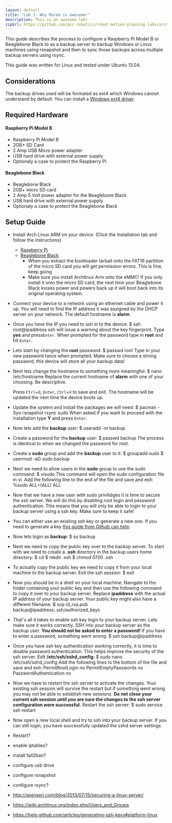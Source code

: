 ```yaml
---
layout: default
title: "Lab 1: Why Marek is awesome!"
description: This is an awesome lab!
zipUrl: https://github.com/gcc-robotics/robot-motion-planning-labs/archive/gh-pages.zip
---
```


This guide describes the process to configure a Raspberry Pi Model B or Beaglebone Black to as a backup server to backup Windows or Linux machines using rsnapshot and then to sync those backups across multiple backup servers using rsync.

This guide was written for Linux and tested under Ubuntu 13.04.

Considerations
--------------
The backup drives used will be formated as ext4 which Windows cannot understand by default. You can install a  [Windows ext4 driver][win-ext4-driver].

Required Hardware
-----------------

#### Raspberry Pi Model B

* Raspberry Pi Model B
* 2GB+ SD Card
* 2 Amp USB Micro power adapter
* USB hard drive with external power supply
* Optionaly a case to protect the Raspberry Pi

#### Beaglebone Black

* Beaglebone Black
* 2GB+ micro SD card
* 2 Amp 5 Volt power adapter for the Beaglebone Black
* USB hard drive with external power supply
* Optionaly a case to protect the Beaglebone Black

Setup Guide
-----------

* Install Arch Linux ARM on your device: (Click the Installation tab and follow the instructions)
  * [Raspberry Pi][raspberry-pi-archlinux]
  * [Beaglebone Black][beaglebone-black-archlinux]
    * When you extract the bootloader tarball onto the FAT16 partition of the micro SD card you will get permission errors. This is fine, keep going.
    * Make sure you install Archlinux Arm onto the eMMC! If you only install it onto the micro SD card, the next time your Beaglebone Black looses power and powers back up it will boot back into its original operating system.

* Connect your device to a network using an ethernet cable and power it up. You will need to find the IP address it was assigned by the DHCP server on your network. The default hostname is __alarm__.
* Once you have the IP you need to ssh in to the device:
		$ ssh root@ipaddress
  ssh will issue a warning about the key fingerprint. Type __yes__ and press`Enter`. When prompted for the password type in __root__ and hit `Enter`.

* Lets start by changing the __root__ password:
		$ passwd root
  Type in your new password twice when prompted. Make sure to choose a strong password, this device will store all your backup data!

* Next lets change the hostname to something more meaningful:
		$ nano /etc/hostname
  Replace the current hostname of __alarm__ with one of your choosing. Be descriptive.
  
  Press `Ctrl`+`O`, `Enter`, `Ctrl`+`X` to save and exit. The hostname will be updated the next time the device boots up.

* Update the system and install the packages we will need:
		$ pacman -Syu rsnapshot rsync sudo
  When asked if you want to proceed with the installation type __Y__ and press `Enter`.

* Now lets add the __backup__ user:
		$ useradd -m backup

* Create a password for the __backup__ user:
		$ passwd backup
  The process is identical to when we changed the password for root.

* Create a __sudo__ group and add the __backup__ user to it:
		$ groupadd sudo
        $ usermod -aG sudo backup

* Next we need to allow users in the __sudo__ group to use the sudo command:
		$ visudo
  This command will open the sudo configuration file in vi. Add the following line to the end of the file and save and exit:
  		%sudo ALL=(ALL) ALL

* Now that we have a new user with sudo privilidges it is time to secure the ssh server. We will do this by disabling root login and password authentication. This means that you will only be able to login to your backup server using a ssh key. Make sure to keep it safe!

* You can either use an existing ssh key or generate a new one. If you need to generate a key [this guide from Github can help][github-ssh-key-generation].

* Now lets login as __backup__:
		$ su backup

* Next we need to copy the public key over to the backup server. To start with we need to create a __.ssh__ directory in the backup users home directory:
		$ cd
        $ mkdir .ssh
        $ chmod 0700 .ssh

* To actually copy the public key we need to copy it from your local machine to the backup server. Exit the ssh session:
		$ exit

* Now you should be in a shell on your local machine. Navigate to the folder containing your public key and then use the following command to copy it over to your backup server. Replace __ipaddress__ with the actual IP address of your backup server. Your public key might also have a different filename.
		$ scp id_rsa.pub backup@ipaddress:.ssh/authorized_keys

* That's all it takes to enable ssh key login to your backup server. Lets make sure it works correctly. SSH into your backup server as the backup user. __You should not be asked to enter a password!__ If you have to enter a password, something went wrong.
		$ ssh backup@ipaddress

* Once you have ssh key authentication working correctly, it is time to disable password authentication. This helps improve the security of the ssh server. Edit __/etc/ssh/sshd_config__:
		$ sudo nano /etc/ssh/sshd_config
  Add the following lines to the bottom of the file and save and exit:
		PermitRootLogin no
        PermitEmptyPasswords no
        PasswordAuthentication no

* Now we have to restart the ssh server to activate the changes. Your existing ssh session will survive the restart but if something went wrong you may not be able to establish new sessions. __Do not close your current ssh session until you are sure the changes to the ssh server configuration were successful.__ Restart the ssh server:
		$ sudo service ssh restart

* Now open a new local shell and try to ssh into your backup server. If you can still login, you have successfully updated the sshd server settings.


* Restart?
* enable iptables?
* install fail2ban?
* configure usb drive
* configure rsnapshot
* configure rsync?

* http://spenserj.com/blog/2013/07/15/securing-a-linux-server/
* https://wiki.archlinux.org/index.php/Users_and_Groups
* https://help.github.com/articles/generating-ssh-keys#platform-linux

[win-ext4-driver]: http://www.paragon-software.com/home/extfs-windows/
[raspberry-pi-archlinux]: http://archlinuxarm.org/platforms/armv6/raspberry-pi
[beaglebone-black-archlinux]: http://archlinuxarm.org/platforms/armv7/ti/beaglebone-black
[github-ssh-key-generation]: https://help.github.com/articles/generating-ssh-keys#platform-linux